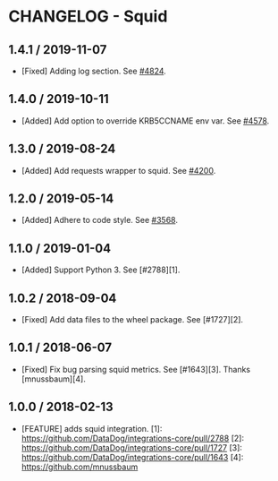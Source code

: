 # CHANGELOG - Squid

## 1.4.1 / 2019-11-07

* [Fixed] Adding log section. See [#4824](https://github.com/DataDog/integrations-core/pull/4824).

## 1.4.0 / 2019-10-11

* [Added] Add option to override KRB5CCNAME env var. See [#4578](https://github.com/DataDog/integrations-core/pull/4578).

## 1.3.0 / 2019-08-24

* [Added] Add requests wrapper to squid. See [#4200](https://github.com/DataDog/integrations-core/pull/4200).

## 1.2.0 / 2019-05-14

* [Added] Adhere to code style. See [#3568](https://github.com/DataDog/integrations-core/pull/3568).

## 1.1.0 / 2019-01-04

* [Added] Support Python 3. See [#2788][1].

## 1.0.2 / 2018-09-04

* [Fixed] Add data files to the wheel package. See [#1727][2].

## 1.0.1 / 2018-06-07

* [Fixed] Fix bug parsing squid metrics. See [#1643][3]. Thanks [mnussbaum][4].

## 1.0.0 / 2018-02-13

* [FEATURE] adds squid integration.
[1]: https://github.com/DataDog/integrations-core/pull/2788
[2]: https://github.com/DataDog/integrations-core/pull/1727
[3]: https://github.com/DataDog/integrations-core/pull/1643
[4]: https://github.com/mnussbaum
